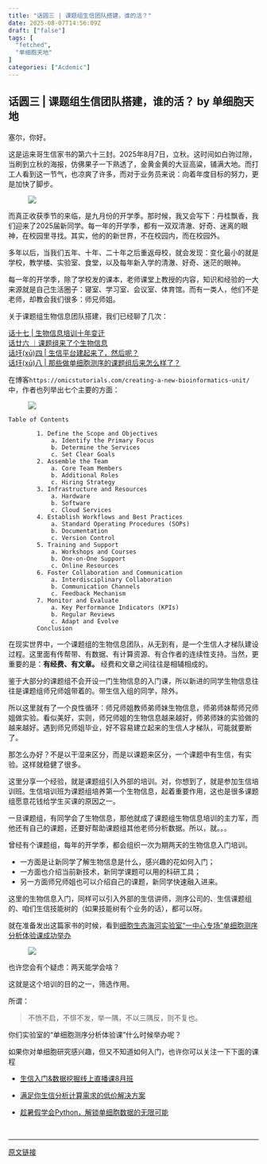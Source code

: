 ```yaml
---
title: "话圆三 | 课题组生信团队搭建，谁的活？"
date: 2025-08-07T14:56:09Z
draft: ["false"]
tags: [
  "fetched",
  "单细胞天地"
]
categories: ["Acdemic"]
---
```

话圆三 | 课题组生信团队搭建，谁的活？ by 单细胞天地
------
<div><section data-tool="mdnice编辑器" data-website="https://www.mdnice.com" data-pm-slice="0 0 []"><p data-tool="mdnice编辑器"><span leaf="">塞尔，你好。</span></p><p data-tool="mdnice编辑器"><span leaf="">这是运来哥生信家书的第六十三封。2025年8月7日，立秋。这时间如白驹过隙，当刷到立秋的海报，仿佛果子一下熟透了，金黄金黄的大豆高粱，铺满大地。而打工人看到这一节气，也凉爽了许多，而对于业务员来说：向着年度目标的努力，更是加快了脚步。</span></p><figure data-tool="mdnice编辑器"><span leaf=""><img data-imgfileid="100048280" data-ratio="0.7653958944281525" data-src="https://mmbiz.qpic.cn/mmbiz_jpg/siaia0BDGJdjRQqLLqqHRN7bANkQEJfyrHN4mM1XBOcsicwhUcVXhqhFQ7IleWwYwhXmFUQFlmDxBKgQtMicrqLHTA/640?wx_fmt=jpeg&amp;from=appmsg" data-type="jpeg" data-w="1023" src="https://mmbiz.qpic.cn/mmbiz_jpg/siaia0BDGJdjRQqLLqqHRN7bANkQEJfyrHN4mM1XBOcsicwhUcVXhqhFQ7IleWwYwhXmFUQFlmDxBKgQtMicrqLHTA/640?wx_fmt=jpeg&amp;from=appmsg"></span></figure><p data-tool="mdnice编辑器"><span leaf="">而真正收获季节的来临，是九月份的开学季。那时候，我又会写下：丹桂飘香，我们迎来了2025届新同学。每一年的开学季，都有一双双清澈、好奇、迷离的眼神，在校园里寻找。其实，他的的新世界，不在校园内，而在校园外。</span></p><p data-tool="mdnice编辑器"><span leaf="">多年以后，当我们五年、十年、二十年之后重返母校，就会发现：变化最小的就是学校，教学楼、实验室、食堂，以及每年新入学的清澈、好奇、迷茫的眼神。</span></p><p data-tool="mdnice编辑器"><span leaf="">每一年的开学季，除了学校发的课本，老师课堂上教授的内容，知识和经验的一大来源就是自己生活圈子：寝室、学习室、会议室、体育馆。而有一类人，他们不是老师，却教会我们很多：师兄师姐。</span></p><p data-tool="mdnice编辑器"><span leaf="">关于课题组生物信息团队搭建，我们已经聊了几次：</span></p><p data-tool="mdnice编辑器"><span leaf=""><a target="_blank" href="https://mp.weixin.qq.com/s?__biz=MzI1Njk4ODE0MQ==&amp;mid=2247525189&amp;idx=1&amp;sn=0c2560ae177c9f741e9205b1c6a94ee7&amp;scene=21#wechat_redirect" textvalue="" linktype="text" data-linktype="2">话十七 | 生物信息培训十年变迁</a></span><span leaf=""><br></span><span leaf=""><a target="_blank" href="https://mp.weixin.qq.com/s?__biz=MzI1Njk4ODE0MQ==&amp;mid=2247526226&amp;idx=1&amp;sn=4e8f63b79f819891e0c653b7ec8f5d1d&amp;scene=21#wechat_redirect" textvalue="" linktype="text" data-linktype="2">话廿六 ｜课题组来了个生物信息</a></span><span leaf=""><br></span><span leaf=""><a target="_blank" href="https://mp.weixin.qq.com/s?__biz=MzI1Njk4ODE0MQ==&amp;mid=2247530588&amp;idx=1&amp;sn=de4969cf1ee5eaea51b2cd30e3d3132e&amp;scene=21#wechat_redirect" textvalue="" linktype="text" data-linktype="2">话圩(xū)四 | 生信平台建起来了，然后呢？</a></span><span leaf=""><br></span><span leaf=""><a target="_blank" href="https://mp.weixin.qq.com/s?__biz=MzI1Njk4ODE0MQ==&amp;mid=2247531078&amp;idx=1&amp;sn=17a0211860975694318047e0e0b560f0&amp;scene=21#wechat_redirect" textvalue="" linktype="text" data-linktype="2">话圩(xū)八 | 那些做单细胞测序的课题组后来怎么样了？</a></span></p><p data-tool="mdnice编辑器"><span leaf="">在博客</span><code><span leaf="">https://omicstutorials.com/creating-a-new-bioinformatics-unit/</span></code><span leaf="">中，作者也列举出七个主要的方面：</span></p><figure data-tool="mdnice编辑器"><span leaf=""><img data-src="https://mmbiz.qpic.cn/mmbiz_png/siaia0BDGJdjRQqLLqqHRN7bANkQEJfyrH7G3plXosq9YyvgHJiaeIKyK8s8kYbpwgjrEbH5WfcWeUvN86M7WvyUw/640?wx_fmt=png&amp;from=appmsg" data-ratio="0.36128236744759556" data-type="png" data-w="811" data-imgfileid="100048278" src="https://mmbiz.qpic.cn/mmbiz_png/siaia0BDGJdjRQqLLqqHRN7bANkQEJfyrH7G3plXosq9YyvgHJiaeIKyK8s8kYbpwgjrEbH5WfcWeUvN86M7WvyUw/640?wx_fmt=png&amp;from=appmsg"></span></figure><pre data-tool="mdnice编辑器"><span data-cacheurl="" data-remoteid=""></span><code><span leaf="">Table of Contents</span><span leaf=""><br></span><span leaf=""><br></span><span leaf="">        1. Define the Scope and Objectives</span><span leaf=""><br></span><span leaf="">            a. Identify the Primary Focus</span><span leaf=""><br></span><span leaf="">            b. Determine the Services</span><span leaf=""><br></span><span leaf="">            c. Set Clear Goals</span><span leaf=""><br></span><span leaf="">        2. Assemble the Team</span><span leaf=""><br></span><span leaf="">            a. Core Team Members</span><span leaf=""><br></span><span leaf="">            b. Additional Roles</span><span leaf=""><br></span><span leaf="">            c. Hiring Strategy</span><span leaf=""><br></span><span leaf="">        3. Infrastructure and Resources</span><span leaf=""><br></span><span leaf="">            a. Hardware</span><span leaf=""><br></span><span leaf="">            b. Software</span><span leaf=""><br></span><span leaf="">            c. Cloud Services</span><span leaf=""><br></span><span leaf="">        4. Establish Workflows and Best Practices</span><span leaf=""><br></span><span leaf="">            a. Standard Operating Procedures (SOPs)</span><span leaf=""><br></span><span leaf="">            b. Documentation</span><span leaf=""><br></span><span leaf="">            c. Version Control</span><span leaf=""><br></span><span leaf="">        5. Training and Support</span><span leaf=""><br></span><span leaf="">            a. Workshops and Courses</span><span leaf=""><br></span><span leaf="">            b. One-on-One Support</span><span leaf=""><br></span><span leaf="">            c. Online Resources</span><span leaf=""><br></span><span leaf="">        6. Foster Collaboration and Communication</span><span leaf=""><br></span><span leaf="">            a. Interdisciplinary Collaboration</span><span leaf=""><br></span><span leaf="">            b. Communication Channels</span><span leaf=""><br></span><span leaf="">            c. Feedback Mechanism</span><span leaf=""><br></span><span leaf="">        7. Monitor and Evaluate</span><span leaf=""><br></span><span leaf="">            a. Key Performance Indicators (KPIs)</span><span leaf=""><br></span><span leaf="">            b. Regular Reviews</span><span leaf=""><br></span><span leaf="">            c. Adapt and Evolve</span><span leaf=""><br></span><span leaf="">        Conclusion</span><span leaf=""><br></span></code></pre><p data-tool="mdnice编辑器"><span leaf="">在现实世界中，一个课题组的生物信息团队，从无到有，是一个生信人才梯队建设过程。这里面有传帮带、有数据、有计算资源、有合作者的连续性支持。当然，更重要的是：</span><strong><span leaf="">有经费、有文章。</span></strong><span leaf=""> 经费和文章之间往往是相辅相成的。</span></p><p data-tool="mdnice编辑器"><span leaf="">鉴于大部分的课题组不会开设一门生物信息的入门课，所以新进的同学生物信息往往是课题组师兄师姐带着的。带生信入组的同学，除外。</span></p><p data-tool="mdnice编辑器"><span leaf="">所以这里就有了一个良性循环：师兄师姐教师弟师妹生物信息，师弟师妹帮师兄师姐做实验。看似美好，实则，师兄师姐的生物信息越来越好，师弟师妹的实验做的越来越好。遇到师兄师姐毕业，好不容易建立起来的生信人才梯队，可能就要断了。</span></p><p data-tool="mdnice编辑器"><span leaf="">那怎么办好？不是以干湿来区分，而是以课题来区分，一个课题中有生信，有实验。这样就稳健了很多。</span></p><p data-tool="mdnice编辑器"><span leaf="">这里分享一个经验，就是课题组引入外部的培训。对，你想到了，就是参加生信培训班。生信培训班为课题组培养第一个生物信息，起着重要作用，这也是很多课题组愿意花钱给学生买课的原因之一。</span></p><p data-tool="mdnice编辑器"><span leaf="">一旦课题组，有同学会了生物信息，那他就成了课题组生物信息培训的主力军，而他还有自己的课题，还要好帮助课题组其他老师分析数据。所以，就。。。</span></p><p data-tool="mdnice编辑器"><span leaf="">曾经有个课题组，每年的开学季，都会组织一次为期两天的生物信息入门培训。</span></p><ul><li><section><span leaf="">一方面是让新同学了解生物信息是什么，感兴趣的花如何入门；</span></section></li><li><section><span leaf="">一方面也介绍当前新技术，新同学课题可以用的科研工具；</span></section></li><li><section><span leaf="">另一方面师兄师姐也可以介绍自己的课题，新同学快速融入进来。</span></section></li></ul><p data-tool="mdnice编辑器"><span leaf="">这里的生物信息入门，同样可以引入外部的生信讲师，测序公司的、生信课题组的、咱们生信技能树的（如果技能树有个业务的话），都可以呀。</span></p><p data-tool="mdnice编辑器"><span leaf="">就在准备发出这篇家书的时候，看到<a target="_blank" href="https://mp.weixin.qq.com/s?__biz=Mzg4ODcyNzg3OA==&amp;mid=2247498267&amp;idx=1&amp;sn=e6600a0b38db624ed4a9bfa9965bc884&amp;mpshare=1&amp;scene=21&amp;srcid=08073TmyKxPMKvUqXlTKUaaM&amp;sharer_shareinfo=b61d22b4ee2aeedea61254a085edb162&amp;sharer_shareinfo_first=b61d22b4ee2aeedea61254a085edb162&amp;from=industrynews&amp;color_scheme=light#wechat_redirect" textvalue="" linktype="text" data-linktype="2">细胞生态海河实验室“一中心专场”单细胞测序分析体验课成功举办</a></span></p><figure data-tool="mdnice编辑器"><span leaf=""><img data-src="https://mmbiz.qpic.cn/mmbiz_png/siaia0BDGJdjRQqLLqqHRN7bANkQEJfyrH2gfUdsj7n08mun0NcjIJCORcn7LPSK1FmDZdkiaTQgnSdByAoKZBH2w/640?wx_fmt=png&amp;from=appmsg" data-ratio="1.2177293934681181" data-type="png" data-w="643" data-backw="300" data-backh="365" data-imgfileid="100048281" src="https://mmbiz.qpic.cn/mmbiz_png/siaia0BDGJdjRQqLLqqHRN7bANkQEJfyrH2gfUdsj7n08mun0NcjIJCORcn7LPSK1FmDZdkiaTQgnSdByAoKZBH2w/640?wx_fmt=png&amp;from=appmsg"></span></figure><p data-tool="mdnice编辑器"><span leaf="">也许您会有个疑虑：两天能学会啥？</span></p><p data-tool="mdnice编辑器"><span leaf="">这就是这个培训的目的之一，筛选作用。</span></p><p data-tool="mdnice编辑器"><span leaf="">所谓：</span></p><blockquote><p><span leaf="">不愤不启，不悱不发，举一隅，不以三隅反，则不复也。</span></p></blockquote><p data-tool="mdnice编辑器"><span leaf="">你们实验室的“单细胞测序分析体验课”什么时候举办呢？</span></p></section><p data-pm-slice="0 0 []"><span leaf="">如果你对单细胞研究感兴趣，但又不知道如何入门，也许你可以关注一下下面的课程</span></p><ul><li><p><span leaf=""><a target="_blank" href="https://mp.weixin.qq.com/s?__biz=MzAxMDkxODM1Ng==&amp;mid=2247544311&amp;idx=1&amp;sn=d41b5838e799f52280e78703135bb603&amp;scene=21#wechat_redirect" textvalue="生信入门&amp;数据挖掘线上直播课8月班" data-itemshowtype="0" linktype="text" data-linktype="2">生信入门&amp;数据挖掘线上直播课8月班</a></span></p></li><li><p><span leaf=""><a target="_blank" href="https://mp.weixin.qq.com/s?__biz=MzAxMDkxODM1Ng==&amp;mid=2247535760&amp;idx=2&amp;sn=1e02a2e982a046ecf6389231e6768d5b&amp;scene=21#wechat_redirect" textvalue="满足你生信分析计算需求的低价解决方案" data-itemshowtype="0" linktype="text" data-linktype="2">满足你生信分析计算需求的低价解决方案</a></span></p></li><li><p><span leaf=""><a target="_blank" href="https://mp.weixin.qq.com/s?__biz=MzAxMDkxODM1Ng==&amp;mid=2247543845&amp;idx=1&amp;sn=8e89a665d66d6307cf3206bbc5731c23&amp;scene=21#wechat_redirect" textvalue="趁暑假学会Python，解锁单细胞数据的无限可能" data-itemshowtype="0" linktype="text" data-linktype="2">趁暑假学会Python，解锁单细胞数据的无限可能</a></span></p></li></ul><section><span leaf=""><br></span></section><p><mp-style-type data-value="3"></mp-style-type></p></div>  
<hr>
<a href="https://mp.weixin.qq.com/s/GLMhOZ3NdsRV9PWJ-LLSyA",target="_blank" rel="noopener noreferrer">原文链接</a>
